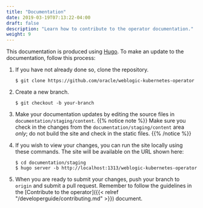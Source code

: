 ```yaml
---
title: "Documentation"
date: 2019-03-19T07:13:22-04:00
draft: false
description: "Learn how to contribute to the operator documentation."
weight: 9
---
```


This documentation is produced using [Hugo](http://gohugo.io).  To make an
update to the documentation, follow this process:

1. If you have not already done so, clone the repository.

    ```shell
    $ git clone https://github.com/oracle/weblogic-kubernetes-operator
    ```

2. Create a new branch.

    ```shell
    $ git checkout -b your-branch
    ```

3. Make your documentation updates by editing the source files in
`documentation/staging/content`.
{{% notice note %}}
Make sure you check in the changes from the `documentation/staging/content` area _only_;
do not build the site and check in the static files.
{{% /notice %}}

4. If you wish to view your changes, you can run the site locally using
these commands. The site will be available on the URL shown here:

    ```shell
    $ cd documentation/staging
    $ hugo server -b http://localhost:1313/weblogic-kubernetes-operator
    ```

5. When you are ready to submit your changes, push your branch to `origin`
and submit a pull request. Remember to follow the guidelines in the
[Contribute to the operator]({{< relref "/developerguide/contributing.md" >}})
document.
